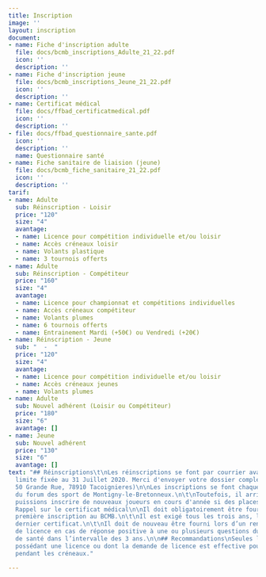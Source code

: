 ```yaml
---
title: Inscription
image: ''
layout: inscription
document:
- name: Fiche d'inscription adulte
  file: docs/bcmb_inscriptions_Adulte_21_22.pdf
  icon: ''
  description: ''
- name: Fiche d'inscription jeune
  file: docs/bcmb_inscriptions_Jeune_21_22.pdf
  icon: ''
  description: ''
- name: Certificat médical
  file: docs/ffbad_certificatmedical.pdf
  icon: ''
  description: ''
- file: docs/ffbad_questionnaire_sante.pdf
  icon: ''
  description: ''
  name: Questionnaire santé
- name: Fiche sanitaire de liaision (jeune)
  file: docs/bcmb_fiche_sanitaire_21_22.pdf
  icon: ''
  description: ''
tarif:
- name: Adulte
  sub: Réinscription - Loisir
  price: "120"
  size: "4"
  avantage:
  - name: Licence pour compétition individuelle et/ou loisir
  - name: Accès créneaux loisir
  - name: Volants plastique
  - name: 3 tournois offerts
- name: Adulte
  sub: Réinscription - Compétiteur
  price: "160"
  size: "4"
  avantage:
  - name: Licence pour championnat et compétitions individuelles
  - name: Accès créneaux compétiteur
  - name: Volants plumes
  - name: 6 tournois offerts
  - name: Entrainement Mardi (+50€) ou Vendredi (+20€)
- name: Réinscription - Jeune
  sub: "  -  "
  price: "120"
  size: "4"
  avantage:
  - name: Licence pour compétition individuelle et/ou loisir
  - name: Accès créneaux jeunes
  - name: Volants plumes
- name: Adulte
  sub: Nouvel adhérent (Loisir ou Compétiteur)
  price: "180"
  size: "6"
  avantage: []
- name: Jeune
  sub: Nouvel adhérent
  price: "130"
  size: "6"
  avantage: []
text: "## Réinscriptions\t\nLes réinscriptions se font par courrier avant la date
  limite fixée au 31 Juillet 2020. Merci d'envoyer votre dossier complet à Christine
  50 Grande Rue, 78910 Tacoignieres)\n\nLes inscriptions se font chaque année lors
  du forum des sport de Montigny-le-Bretonneux.\n\t\nToutefois, il arrive que nous
  puissions inscrire de nouveaux joueurs en cours d'année si des places se libèrent.\n\n##
  Rappel sur le certificat médical\n\nIl doit obligatoirement être fourni pour une
  première inscription au BCMB.\n\t\nIl est exigé tous les trois ans, la date de votre
  dernier certificat.\n\t\nIl doit de nouveau être fourni lors d’un renouvellement
  de licence en cas de réponse positive à une ou plusieurs questions du questionnaire
  de santé dans l’intervalle des 3 ans.\n\n## Recommandations\nSeules les personnes
  possédant une licence ou dont la demande de licence est effective pourront jouer
  pendant les créneaux."

---
```


